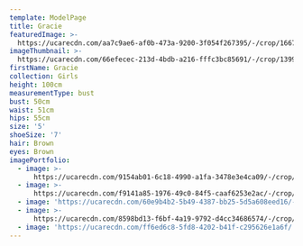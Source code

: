 ```yaml
---
template: ModelPage
title: Gracie
featuredImage: >-
  https://ucarecdn.com/aa7c9ae6-af0b-473a-9200-3f054f267395/-/crop/1667x1152/0,567/-/preview/
imageThumbnail: >-
  https://ucarecdn.com/66efecec-213d-4bdb-a216-fffc3bc85691/-/crop/1399x1983/104,258/-/preview/
firstName: Gracie
collection: Girls
height: 100cm
measurementType: bust
bust: 50cm
waist: 51cm
hips: 55cm
size: '5'
shoeSize: '7'
hair: Brown
eyes: Brown
imagePortfolio:
  - image: >-
      https://ucarecdn.com/9154ab01-6c18-4990-a1fa-3478e3e4ca09/-/crop/1632x2263/0,186/-/preview/
  - image: >-
      https://ucarecdn.com/f9141a85-1976-49c0-84f5-caaf6253e2ac/-/crop/1632x2156/0,293/-/preview/
  - image: 'https://ucarecdn.com/60e9b4b2-5b49-4387-bb25-5d5a608eed16/-/preview/'
  - image: >-
      https://ucarecdn.com/8598bd13-f6bf-4a19-9792-d4cc34686574/-/crop/1374x2233/129,216/-/preview/
  - image: 'https://ucarecdn.com/ff6ed6c8-5fd8-4202-b41f-c295626e1a6f/'
---
```


